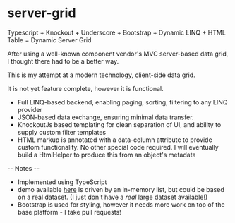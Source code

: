 server-grid
===========

Typescript + Knockout + Underscore + Bootstrap + Dynamic LINQ + HTML Table = Dynamic Server Grid

After using a well-known component vendor's MVC server-based data grid, I thought there had to be a better way. 

This is my attempt at a modern technology, client-side data grid. 

It is not yet feature complete, however it is functional.

* Full LINQ-based backend, enabling paging, sorting, filtering to any LINQ provider
* JSON-based data exchange, ensuring minimal data transfer.
* KnockoutJs based templating for clean separation of UI, and ability to supply custom filter templates
* HTML markup is annotated with a data-column attribute to provide custom functionality. No other special code required. I will eventually build a HtmlHelper to produce this from an object's metadata

-- Notes --

* Implemented using TypeScript
* demo available [here](http://server-grid.azurewebsites.net/) is driven by an in-memory list, but could be based on a real dataset. (I just don't have a *real* large dataset available!)
* Bootstrap is used for styling, however it needs more work on top of the base platform - I take pull requests!


